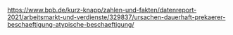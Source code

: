 https://www.bpb.de/kurz-knapp/zahlen-und-fakten/datenreport-2021/arbeitsmarkt-und-verdienste/329837/ursachen-dauerhaft-prekaerer-beschaeftigung-atypische-beschaeftigung/